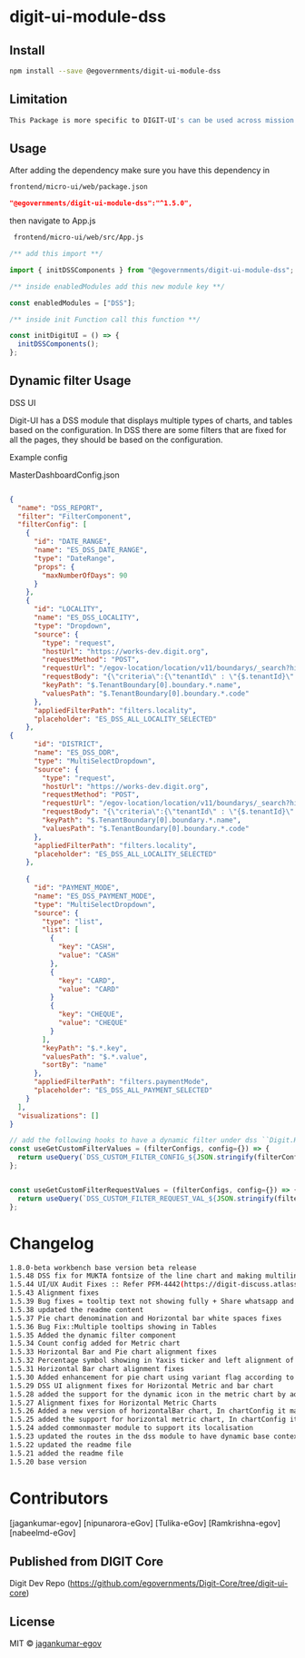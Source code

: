 <!-- TODO: update this -->

# digit-ui-module-dss

## Install

```bash
npm install --save @egovernments/digit-ui-module-dss
```

## Limitation

```bash
This Package is more specific to DIGIT-UI's can be used across mission's
```

## Usage

After adding the dependency make sure you have this dependency in

```bash
frontend/micro-ui/web/package.json
```

```json
"@egovernments/digit-ui-module-dss":"^1.5.0",
```

then navigate to App.js

```bash
 frontend/micro-ui/web/src/App.js
```


```jsx
/** add this import **/

import { initDSSComponents } from "@egovernments/digit-ui-module-dss";

/** inside enabledModules add this new module key **/

const enabledModules = ["DSS"];

/** inside init Function call this function **/

const initDigitUI = () => {
  initDSSComponents();
};
```

## Dynamic filter Usage
DSS UI

Digit-UI has a DSS module that displays multiple types of charts, and tables based on the configuration. In DSS there are some filters that are fixed for all the pages, they should be based on the configuration. 

Example config

MasterDashboardConfig.json

```json

{
  "name": "DSS_REPORT",
  "filter": "FilterComponent",
  "filterConfig": [
    {
      "id": "DATE_RANGE",
      "name": "ES_DSS_DATE_RANGE",
      "type": "DateRange",
      "props": {
        "maxNumberOfDays": 90
      }
    },
    {
      "id": "LOCALITY",
      "name": "ES_DSS_LOCALITY",
      "type": "Dropdown",
      "source": {
        "type": "request",
        "hostUrl": "https://works-dev.digit.org",
        "requestMethod": "POST",
        "requestUrl": "/egov-location/location/v11/boundarys/_search?hierarchyTypeCode=ADMIN&boundaryType=Locality&tenantId={$.tenantId}",
        "requestBody": "{\"criteria\":{\"tenantId\" : \"{$.tenantId}\" }}",
        "keyPath": "$.TenantBoundary[0].boundary.*.name",
        "valuesPath": "$.TenantBoundary[0].boundary.*.code"
      },
      "appliedFilterPath": "filters.locality",
      "placeholder": "ES_DSS_ALL_LOCALITY_SELECTED"
    },
{
      "id": "DISTRICT",
      "name": "ES_DSS_DDR",
      "type": "MultiSelectDropdown",
      "source": {
        "type": "request",
        "hostUrl": "https://works-dev.digit.org",
        "requestMethod": "POST",
        "requestUrl": "/egov-location/location/v11/boundarys/_search?hierarchyTypeCode=ADMIN&boundaryType=Locality&tenantId={$.tenantId}",
        "requestBody": "{\"criteria\":{\"tenantId\" : \"{$.tenantId}\" }}",
        "keyPath": "$.TenantBoundary[0].boundary.*.name",
        "valuesPath": "$.TenantBoundary[0].boundary.*.code"
      },
      "appliedFilterPath": "filters.locality",
      "placeholder": "ES_DSS_ALL_LOCALITY_SELECTED"
    },
    
    {
      "id": "PAYMENT_MODE",
      "name": "ES_DSS_PAYMENT_MODE",
      "type": "MultiSelectDropdown",
      "source": {
        "type": "list",
        "list": [
          {
            "key": "CASH",
            "value": "CASH"
          },
          {
            "key": "CARD",
            "value": "CARD"
          }
          {
            "key": "CHEQUE",
            "value": "CHEQUE"
          }
        ],
        "keyPath": "$.*.key",
        "valuesPath": "$.*.value",
        "sortBy": "name"
      },
      "appliedFilterPath": "filters.paymentMode",
      "placeholder": "ES_DSS_ALL_PAYMENT_SELECTED"
    }
  ],
  "visualizations": []
}
```

```jsx
// add the following hooks to have a dynamic filter under dss ``Digit.Hooks.dss.useGetCustomFilterValues``
const useGetCustomFilterValues = (filterConfigs, config={}) => {
  return useQuery(`DSS_CUSTOM_FILTER_CONFIG_${JSON.stringify(filterConfigs)}`, () => DSSService.getFiltersConfigData(filterConfigs), config);
};


const useGetCustomFilterRequestValues = (filterConfigs, config={}) => {
  return useQuery(`DSS_CUSTOM_FILTER_REQUEST_VAL_${JSON.stringify(filterConfigs)}`, () => DSSService.getCustomFiltersDynamicValues(filterConfigs), config);
};
```


# Changelog

```bash
1.8.0-beta workbench base version beta release
1.5.48 DSS fix for MUKTA fontsize of the line chart and making multilink dropdown clone on outside click
1.5.44 UI/UX Audit Fixes :: Refer PFM-4442(https://digit-discuss.atlassian.net/browse/PFM-4442)
1.5.43 Alignment fixes
1.5.39 Bug fixes = tooltip text not showing fully + Share whatsapp and email was not working
1.5.38 updated the readme content
1.5.37 Pie chart denomination and Horizontal bar white spaces fixes
1.5.36 Bug Fix::Multiple tooltips showing in Tables
1.5.35 Added the dynamic filter component 
1.5.34 Count config added for Metric chart
1.5.33 Horizontal Bar and Pie chart alignment fixes
1.5.32 Percentage symbol showing in Yaxis ticker and left alignment of label for FSM Capacity Utilization 
1.5.31 Horizontal Bar chart alignment fixes
1.5.30 Added enhancement for pie chart using variant flag according to new requirements. Refer CustomPieChart component.
1.5.29 DSS UI alignment fixes for Horizontal Metric and bar chart
1.5.28 added the support for the dynamic icon in the metric chart by adding flag iconName
1.5.27 Alignment fixes for Horizontal Metric Charts
1.5.26 Added a new version of horizontalBar chart, In chartConfig it makes use of this boolean key = horizontalBarv2
1.5.25 added the support for horizontal metric chart, In chartConfig it makes use of this boolean key = isHorizontalChart
1.5.24 added commonmaster module to support its localisation
1.5.23 updated the routes in the dss module to have dynamic base context path
1.5.22 updated the readme file
1.5.21 added the readme file
1.5.20 base version
```

# Contributors

[jagankumar-egov] [nipunarora-eGov] [Tulika-eGov] [Ramkrishna-egov] [nabeelmd-eGov]

## Published from DIGIT Core 
Digit Dev Repo (https://github.com/egovernments/Digit-Core/tree/digit-ui-core)

## License

MIT © [jagankumar-egov](https://github.com/jagankumar-egov)